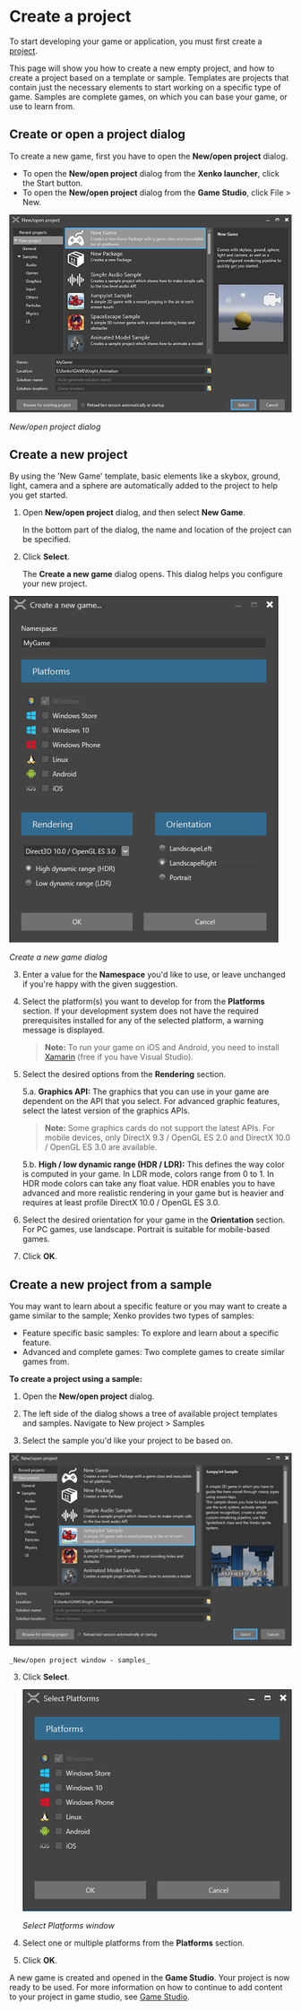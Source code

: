 # Create a project

To start developing your game or application, you must first create a [project](xref:project).

This page will show you how to create a new empty project, and how to create a project based on a template or sample. Templates are projects that contain just the necessary elements to start working on a specific type of game. Samples are complete games, on which you can base your game, or use to learn from.

## Create or open a project dialog

To create a new game, first you have to open the **New/open project** dialog.

* To open the **New/open project** dialog from the **Xenko launcher**, click the Start button.
* To open the **New/open project** dialog from the **Game Studio**, click File > New.

![New/open project window](media/create-project-new-open-project-window.png)

_New/open project dialog_

## Create a new project

By using the 'New Game' template, basic elements like a skybox, ground, light, camera and a sphere are automatically added to the project to help you get started.

 1. Open **New/open project** dialog, and then select **New Game**.
    
	In the bottom part of the dialog, the name and location of the project can be specified.

 2. Click **Select**.
    
	The **Create a new game** dialog opens. This dialog helps you configure your new project.
    
 ![create a new game](media/create-project-create-new-game.png)

 _Create a new game dialog_

 3. Enter a value for the **Namespace** you'd like to use, or leave unchanged if you're happy with the given suggestion.
 4.	Select the platform(s) you want to develop for from the **Platforms** section. If your development system does not have the required prerequisites installed for any of the selected platform, a warning message is displayed.
    >**Note:** To run your game on iOS and Android, you need to install [Xamarin](https://www.xamarin.com/studio) (free if you have Visual Studio).

 5. Select the desired options from the **Rendering** section.
   
    5.a. **Graphics API:** The graphics that you can use in your game  are dependent on the API that you select. For advanced graphic features, select the latest version of the graphics APIs.
    >**Note:** Some graphics cards do not support the latest APIs. For mobile devices, only DirectX 9.3 / OpenGL ES 2.0 and DirectX 10.0 / OpenGL ES 3.0 are available.

	5.b. **High / low dynamic range (HDR / LDR):** This defines the way color is computed in your game. In LDR mode, colors range from 0 to 1. In HDR mode colors can take any float value. HDR enables you to have advanced and more realistic rendering in your game but is heavier and requires at least profile DirectX 10.0 / OpenGL ES 3.0.
 6. Select the desired orientation for your game in the **Orientation** section. For PC games, use landscape. Portrait is suitable for mobile-based games.

 7. Click **OK**. 

## Create a new project from a sample

You may want to learn about a specific feature or you may want to create a game similar to the sample; Xenko provides two types of samples:

 * Feature specific basic samples: To explore and learn about a specific feature.
 * Advanced and complete games: Two complete games to create similar games from.

**To create a project using a sample:**

 1. Open the **New/open project** dialog.
    
 2.	The left side of the dialog shows a tree of available project templates and samples. Navigate to New project > Samples
 
 2. Select the sample you'd like your project to be based on. 
    
   ![New/open project samples](media/create-project-new-open-project-samples.png)

    _New/open project window - samples_

 3. Click **Select**.

    ![select platform](media/create-project-select-platform.png)
    
    _Select Platforms window_
	
 4. Select one or multiple platforms from the **Platforms** section.

 5.	Click **OK**. 

A new game is created and opened in the **Game Studio**. Your project is now ready to be used. For more information on how to continue to add content to your project in game studio, see [Game Studio](game-studio.md).
